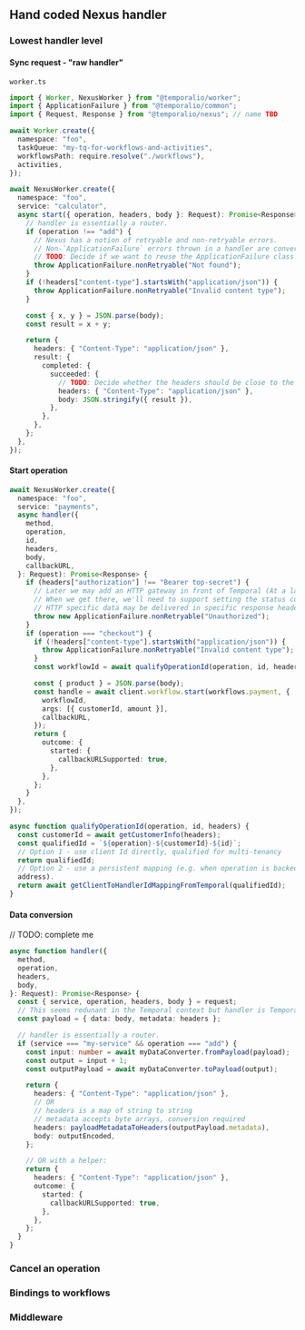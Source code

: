 ## Hand coded Nexus handler

### Lowest handler level

#### Sync request - "raw handler"

`worker.ts`

```ts
import { Worker, NexusWorker } from "@temporalio/worker";
import { ApplicationFailure } from "@temporalio/common";
import { Request, Response } from "@temporalio/nexus"; // name TBD

await Worker.create({
  namespace: "foo",
  taskQueue: "my-tq-for-workflows-and-activities",
  workflowsPath: require.resolve("./workflows"),
  activities,
});

await NexusWorker.create({
  namespace: "foo",
  service: "calculator",
  async start({ operation, headers, body }: Request): Promise<Response> {
    // handler is essentially a router.
    if (operation !== "add") {
      // Nexus has a notion of retryable and non-retryable errors.
      // Non-`ApplicationFailure` errors thrown in a handler are converted to retryable `ApplicationFailure`s.
      // TODO: Decide if we want to reuse the ApplicationFailure class here.
      throw ApplicationFailure.nonRetryable("Not found");
    }
    if (!headers["content-type"].startsWith("application/json")) {
      throw ApplicationFailure.nonRetryable("Invalid content type");
    }

    const { x, y } = JSON.parse(body);
    const result = x + y;

    return {
      headers: { "Content-Type": "application/json" },
      result: {
        completed: {
          succeeded: {
            // TODO: Decide whether the headers should be close to the body or part of the response object.
            headers: { "Content-Type": "application/json" },
            body: JSON.stringify({ result }),
          },
        },
      },
    };
  },
});
```

#### Start operation

```ts
await NexusWorker.create({
  namespace: "foo",
  service: "payments",
  async handler({
    method,
    operation,
    id,
    headers,
    body,
    callbackURL,
  }: Request): Promise<Response> {
    if (headers["authorization"] !== "Bearer top-secret") {
      // Later we may add an HTTP gateway in front of Temporal (At a later stage in the project).
      // When we get there, we'll need to support setting the status code (as well as other HTTP specific features) in handlers.
      // HTTP specific data may be delivered in specific response headers.
      throw new ApplicationFailure.nonRetryable("Unauthorized");
    }
    if (operation === "checkout") {
      if (!headers["content-type"].startsWith("application/json")) {
        throw ApplicationFailure.nonRetryable("Invalid content type");
      }
      const workflowId = await qualifyOperationId(operation, id, headers);

      const { product } = JSON.parse(body);
      const handle = await client.workflow.start(workflows.payment, {
        workflowId,
        args: [{ customerId, amount }],
        callbackURL,
      });
      return {
        outcome: {
          started: {
            callbackURLSupported: true,
          },
        },
      };
    }
  },
});

async function qualifyOperationId(operation, id, headers) {
  const customerId = await getCustomerInfo(headers);
  const qualifiedId = `${operation}-${customerId}-${id}`;
  // Option 1 - use client Id directly, qualified for multi-tenancy
  return qualifiedId;
  // Option 2 - use a persistent mapping (e.g. when operation is backed by an update and requires two identifiers to
  address).
  return await getClientToHandlerIdMappingFromTemporal(qualifiedId);
}
```

#### Data conversion

// TODO: complete me

```ts
async function handler({
  method,
  operation,
  headers,
  body,
}: Request): Promise<Response> {
  const { service, operation, headers, body } = request;
  // This seems redunant in the Temporal context but handler is Temporal agnostic.
  const payload = { data: body, metadata: headers };

  // handler is essentially a router.
  if (service === "my-service" && operation === "add") {
    const input: number = await myDataConverter.fromPayload(payload);
    const output = input + 1;
    const outputPayload = await myDataConverter.toPayload(output);

    return {
      headers: { "Content-Type": "application/json" },
      // OR
      // headers is a map of string to string
      // metadata accepts byte arrays, conversion required
      headers: payloadMetadataToHeaders(outputPayload.metadata),
      body: outputEncoded,
    };

    // OR with a helper:
    return {
      headers: { "Content-Type": "application/json" },
      outcome: {
        started: {
          callbackURLSupported: true,
        },
      },
    };
  }
}
```

### Cancel an operation

### Bindings to workflows

### Middleware

<!--  -->
<!-- // export async function myWorkflow() { -->
<!-- // } -->
<!--  -->
<!-- // workflows.ts -->
<!-- // Option 1: register in workflow context -->
<!-- export const myOperation = workflow.defineOperation({ -->
<!--   name: 'my-operation', -->
<!--   cancellable: true, -->
<!--   async handler() {}, -->
<!-- }); -->
<!--  -->
<!-- async function runWorker() { -->
<!--   await Worker.create({ -->
<!--     workflowsPath: require.resolve('./workflows'), -->
<!--   }); -->
<!-- } -->
<!--  -->
<!-- // Option 2: register in worker -->
<!-- // Pros: -->
<!-- // - Register activities here without worrying about conflicting workflow definitions -->
<!-- // - Works with existing SDK -->
<!--  -->
<!-- import * as workflows from './workflows'; -->
<!-- import * as activities from './activities'; -->
<!--  -->
<!-- async function runWorker() { -->
<!--   await Worker.create({ -->
<!--     workflowsPath: require.resolve('./workflows'), -->
<!--     operations: { -->
<!--       myOperation: { -->
<!--         workflow: workflows.http, -->
<!--         cancellable: true, -->
<!--       }, -->
<!--       mySignalOperation: { -->
<!--         workflow: workflows.unblockOrCancel, -->
<!--         signal: workflows.unblockSignal, -->
<!--       }, -->
<!--       myUpdateBasedOperation: { -->
<!--         workflow: workflows.unblockOrCancel, -->
<!--         update: workflows.someUpdateDefinition, -->
<!--       }, -->
<!--       myActivityOperation: { -->
<!--         activity: activities.someActivity, -->
<!--       }, -->
<!--     }, -->
<!--   }); -->
<!-- } -->
<!--  -->
<!-- // Option 3: workflow classes and decorators -->
<!-- // -->
<!-- // We may want to add this to the SDK regardless of Nexus -->
<!-- // -->
<!-- // Pros: -->
<!-- // - Operation definitions inline with workflow definitions -->
<!-- // Cons: -->
<!-- // - Operation definitions inline with workflow definitions -->
<!-- // - Doesn't apply to functional workflow style -->
<!-- // - Can be built in "user land" with option 2 (should this be another layer?) -->
<!--  -->
<!-- @Operation({ name: 'my-operation' }) -->
<!-- export class MyWorkflow { -->
<!--   constructor(input: MyInput) {} -->
<!--  -->
<!--   async execute() {} -->
<!--  -->
<!--   @Operation({ name: 'my-other-operation' }) -->
<!--   @Update() -->
<!--   async myUpdateHandler() {} -->
<!-- } -->
<!--  -->
